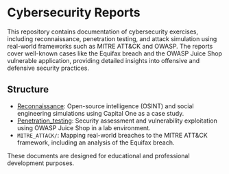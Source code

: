 # Cybersecurity Reports

This repository contains documentation of cybersecurity exercises, including reconnaissance, penetration testing, and attack simulation using real-world frameworks such as MITRE ATT&CK and OWASP. The reports cover well-known cases like the Equifax breach and the OWASP Juice Shop vulnerable application, providing detailed insights into offensive and defensive security practices.

## Structure
- [Reconnaissance](/Reconnaissance/README.md): Open-source intelligence (OSINT) and social engineering simulations using Capital One as a case study.
- [Penetration_testing](/Penetration_testing/README.md): Security assessment and vulnerability exploitation using OWASP Juice Shop in a lab environment.
- `MITRE_ATTACK/`: Mapping real-world breaches to the MITRE ATT&CK framework, including an analysis of the Equifax breach.

These documents are designed for educational and professional development purposes.
